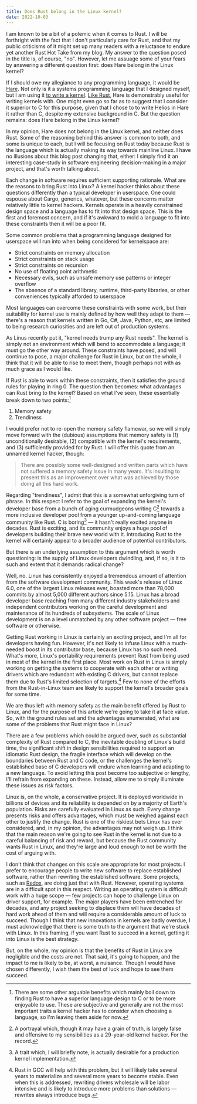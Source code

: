 ```yaml
---
title: Does Rust belong in the Linux kernel?
date: 2022-10-03
---
```


I am known to be a bit of a polemic when it comes to Rust. I will be forthright
with the fact that I don't particularly care for Rust, and that my public
criticisms of it might set up many readers with a reluctance to endure yet
another Rust Hot Take from my blog. My answer to the question posed in the title
is, of course, "no". However, let me assuage some of your fears by answering
a different question first: does Hare belong in the Linux kernel?

If I should owe my allegiance to any programming language, it would be
[Hare](https://harelang.org). Not only is it a systems programming language that
I designed myself, but I am using it [to write a kernel][helios]. [Like
Rust][redox], Hare is demonstrably useful for writing kernels with. One might
even go so far as to suggest that I consider it superior to C for this purpose,
given that I chose to to write Helios in Hare it rather than C, despite my
extensive background in C. But the question remains: does Hare belong in the
Linux kernel?

[helios]: https://git.sr.ht/~sircmpwn/helios
[redox]: https://www.redox-os.org/

In my opinion, Hare does not belong in the Linux kernel, and neither does Rust.
Some of the reasoning behind this answer is common to both, and some is unique
to each, but I will be focusing on Rust today because Rust is the language which
is actually making its way towards mainline Linux. I have no illusions about
this blog post changing that, either: I simply find it an interesting case-study
in software engineering decision-making in a major project, and that's worth
talking about.

Each change in software requires sufficient supporting rationale. What are the
reasons to bring Rust into Linux? A kernel hacker thinks about these questions
differently than a typical developer in userspace. One could espouse about
Cargo, generics, whatever, but these concerns matter relatively little to kernel
hackers. Kernels operate in a heavily constrained design space and a language
has to fit into that design space. This is the first and foremost concern, and
if it's awkward to mold a language to fit into these constraints then it will be
a poor fit.

Some common problems that a programming language designed for userspace will run
into when being considered for kernelspace are:

- Strict constraints on memory allocation
- Strict constraints on stack usage
- Strict constraints on recursion
- No use of floating point arithmetic
- Necessary evils, such as unsafe memory use patterns or integer overflow
- The absence of a standard library, runtime, third-party libraries, or other
  conveniences typically afforded to userspace

Most languages can overcome these constraints with some work, but their
suitability for kernel use is mainly defined by how well they adapt to them
&mdash; there's a reason that kernels written in Go, C#, Java, Python, etc, are
limited to being research curiosities and are left out of production systems.

As Linus recently put it, "kernel needs trump any Rust needs". The kernel is
simply not an environment which will bend to accommodate a language; it must go
the other way around. These constraints have posed, and will continue to pose, a
major challenge for Rust in Linux, but on the whole, I think that it will be
able to rise to meet them, though perhaps not with as much grace as I would
like.

If Rust is able to work within these constraints, then it satisfies the ground
rules for playing in ring 0. The question then becomes: what advantages can Rust
bring to the kernel? Based on what I've seen, these essentially break down to
two points:[^benefits]

1. Memory safety
2. Trendiness

[^benefits]: There are some other arguable benefits which mainly boil down to
  finding Rust to have a superior language design to C or to be more enjoyable
  to use. These are subjective and generally are not the most important traits
  a kernel hacker has to consider when choosing a language, so I'm leaving them
  aside for now.

I would prefer not to re-open the memory safety flamewar, so we will simply move
forward with the (dubious) assumptions that memory safety is (1) unconditionally
desirable, (2) compatible with the kernel's requirements, and (3) sufficiently
provided for by Rust. I will offer this quote from an unnamed kernel hacker,
though:

> There are possibly some well-designed and written parts which have not
> suffered a memory safety issue in many years. It's insulting to present this
> as an improvement over what was achieved by those doing all this hard work.

Regarding "trendiness", I admit that this is a somewhat unforgiving turn of
phrase. In this respect I refer to the goal of expanding the kernel's developer
base from a bunch of aging curmudgeons writing C[^ageism] towards a more
inclusive developer pool from a younger up-and-coming language community like
Rust. C is boring[^boring] &mdash; it hasn't really excited anyone in decades.
Rust is exciting, and its community enjoys a huge pool of developers building
their brave new world with it. Introducing Rust to the kernel will certainly
appeal to a broader audience of potential contributors.

[^boring]: A trait which, I will briefly note, is actually desirable for a
  production kernel implementation.

[^ageism]: A portrayal which, though it may have a grain of truth, is largely false
  and offensive to my sensibilities as a 29-year-old kernel hacker. For the
  record.

But there is an underlying assumption to this argument which is worth
questioning: is the supply of Linux developers dwindling, and, if so, is it to
such and extent that it demands radical change?

Well, no. Linux has consistently enjoyed a tremendous amount of attention from
the software development community. This week's release of Linux 6.0, one of the
largest Linux releases ever, boasted more than 78,000 commits by almost 5,000
different authors since 5.15. Linux has a broad developer base reaching from
many different industry stakeholders and independent contributors working on the
careful development and maintenance of its hundreds of subsystems. The scale of
Linux development is on a level unmatched by any other software project &mdash;
free software or otherwise.

Getting Rust working in Linux is certainly an exciting project, and I'm all for
developers having fun. However, it's not likely to infuse Linux with a
much-needed boost in its contributor base, because Linux has no such need.
What's more, Linux's portability requirements prevent Rust from being used in
most of the kernel in the first place. Most work on Rust in Linux is simply
working on getting the systems to cooperate with each other or writing drivers
which are redundant with existing C drivers, but cannot replace them due to
Rust's limited selection of targets.[^gcc] Few to none of the efforts from the
Rust-in-Linux team are likely to support the kernel's broader goals for some
time.

[^gcc]: Rust in GCC will help with this problem, but it will likely take several
  years to materialize and several more years to become stable. Even when this
  is addressed, rewriting drivers wholesale will be labor intensive and is
  likely to introduce more problems than solutions &mdash; rewrites always
  introduce bugs.

We are thus left with memory safety as the main benefit offered by Rust to
Linux, and for the purpose of this article we're going to take it at face value.
So, with the ground rules set and the advantages enumerated, what are some of
the problems that Rust might face in Linux?

There are a few problems which could be argued over, such as substantial
complexity of Rust compared to C, the inevitable doubling of Linux's build time,
the significant shift in design sensibilities required to support an idiomatic
Rust design, the fragile interface which will develop on the boundaries between
Rust and C code, or the challenges the kernel's established base of C developers
will endure when learning and adapting to a new language. To avoid letting this
post become too subjective or lengthy, I'll refrain from expanding on these.
Instead, allow me to simply illuminate these issues as risk factors.

Linux is, on the whole, a conservative project. It is deployed worldwide in
billions of devices and its reliability is depended on by a majority of Earth's
population. Risks are carefully evaluated in Linux as such. Every change
presents risks and offers advantages, which must be weighed against each other
to justify the change. Rust is one of the riskiest bets Linux has ever
considered, and, in my opinion, the advantages may not weigh up. I think that
the main reason we're going to see Rust in the kernel is not due to a careful
balancing of risk and reward, but because the Rust community wants Rust in
Linux, and they're large and loud enough to not be worth the cost of arguing
with.

I don't think that changes on this scale are appropriate for most projects. I
prefer to encourage people to write new software to replace established
software, rather than rewriting the established software. Some projects, such as
[Redox][redox], are doing just that with Rust. However, operating systems are in
a difficult spot in this respect. Writing an operating system is difficult work
with a huge scope &mdash; few projects can hope to challenge Linux on driver
support, for example. The major players have been entrenched for decades, and
any project seeking to displace them will have decades of hard work ahead of
them and will require a considerable amount of luck to succeed. Though I think
that new innovations in kernels are badly overdue, I must acknowledge that
there is some truth to the argument that we're stuck with Linux. In this
framing, if you want Rust to succeed in a kernel, getting it into Linux is the
best strategy.

But, on the whole, my opinion is that the benefits of Rust in Linux are
negligible and the costs are not. That said, it's going to happen, and the
impact to me is likely to be, at worst, a nuisance. Though I would have chosen
differently, I wish them the best of luck and hope to see them succeed.

